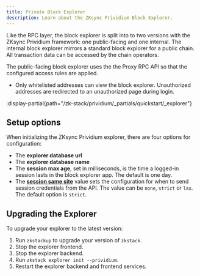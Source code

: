 ```yaml
---
title: Private Block Explorer
description: Learn about the ZKsync Prividium Block Explorer.
---
```


Like the RPC layer, the block explorer is split into to two versions with the ZKsync Prividium framework:
one public-facing and one internal.
The internal block explorer mirrors a standard block explorer for a public chain.
All transaction data can be accessed by the chain operators.

The public-facing block explorer uses the the Proxy RPC API so that the configured access rules are applied.

- Only whitelisted addresses can view the block explorer. Unauthorized addresses are redirected to an unauthorized page during login.

:display-partial{path="/zk-stack/prividium/_partials/quickstart/_explorer"}

## Setup options

When initializing the ZKsync Prividium explorer,
there are four options for configuration:

- The **explorer database url**
- The **explorer database name**
- The **session max age**, set in milliseconds, is the time a logged-in session lasts in the block explorer app.
  The default is one day.
- The [**session same site**](https://developer.mozilla.org/en-US/docs/Web/HTTP/Reference/Headers/Set-Cookie#samesitesamesite-value) value
  sets the configuration for when to send session credentials from the API.
  The value can be `none`, `strict` or `lax`.
  The default option is `strict`.

## Upgrading the Explorer

To upgrade your explorer to the latest version:

1. Run `zkstackup` to upgrade your version of `zkstack`.
1. Stop the explorer frontend.
1. Stop the explorer backend.
1. Run `zkstack explorer init --prividium`.
1. Restart the explorer backend and frontend services.
